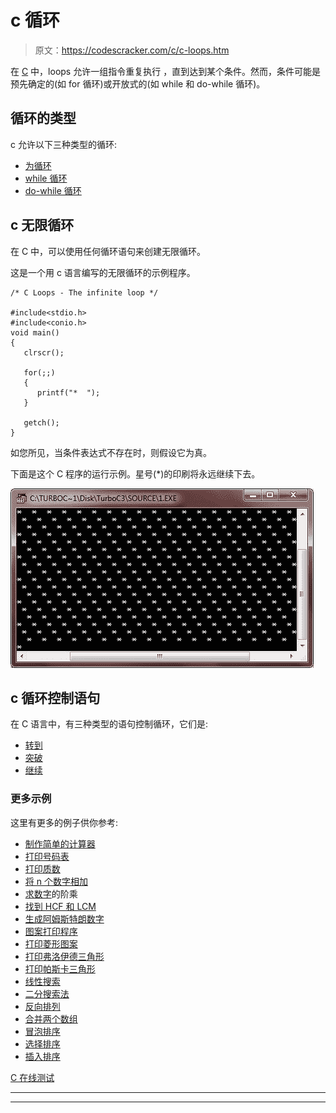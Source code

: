 # c 循环

> 原文：<https://codescracker.com/c/c-loops.htm>

在 [C](/c/index.htm) 中，loops 允许一组指令重复执行 ，直到达到某个条件。然而，条件可能是 预先确定的(如 for 循环)或开放式的(如 while 和 do-while 循环)。

## 循环的类型

c 允许以下三种类型的循环:

*   [为循环](/c/c-for-loop.htm)
*   [while 循环](/c/c-while-loop.htm)
*   [do-while 循环](/c/c-do-while-loop.htm)

## c 无限循环

在 C 中，可以使用任何循环语句来创建无限循环。

这是一个用 c 语言编写的无限循环的示例程序。

```
/* C Loops - The infinite loop */

#include<stdio.h>
#include<conio.h>
void main()
{
   clrscr();

   for(;;)
   {
      printf("*  ");
   }

   getch();
}
```

如您所见，当条件表达式不存在时，则假设它为真。

下面是这个 C 程序的运行示例。星号(*)的印刷将永远继续下去。

![loops in c](img/40b05e15594031c4a153f515a0dcb4f6.png)

## c 循环控制语句

在 C 语言中，有三种类型的语句控制循环，它们是:

*   [转到](/c/c-goto-statement.htm)
*   [突破](/c/c-break-statement.htm)
*   [继续](/c/c-continue-statement.htm)

### 更多示例

这里有更多的例子供你参考:

*   [制作简单的计算器](/c/program/c-program-make-calculator.htm)
*   [打印号码表](/c/program/c-program-print-table-of-number.htm)
*   [打印质数](/c/program/c-program-print-prime-numbers.htm)
*   [将 n 个数字相加](/c/program/c-program-add-n-numbers.htm)
*   [求数字](/c/program/c-program-find-factorial.htm)的阶乘
*   [找到 HCF 和 LCM](/c/program/c-program-find-hcf-lcm.htm)
*   [生成阿姆斯特朗数字](/c/program/c-program-generate-armstrong-number.htm)
*   [图案打印程序](/c/program/c-program-print-star-pyramid-patterns.htm)
*   [打印菱形图案](/c/program/c-program-print-diamond-pattern.htm)
*   [打印弗洛伊德三角形](/c/program/c-program-print-floyd-triangle.htm)
*   [打印帕斯卡三角形](/c/program/c-program-print-pascal-triangle.htm)
*   [线性搜索](/c/program/c-program-linear-search.htm)
*   [二分搜索法](/c/program/c-program-binary-search.htm)
*   [反向排列](/c/program/c-program-reverse-array.htm)
*   [合并两个数组](/c/program/c-program-merge-two-arrays.htm)
*   [冒泡排序](/c/program/c-program-bubble-sort.htm)
*   [选择排序](/c/program/c-program-selection-sort.htm)
*   [插入排序](/c/program/c-program-Insertion-sort.htm)

[C 在线测试](/exam/showtest.php?subid=2)

* * *

* * *